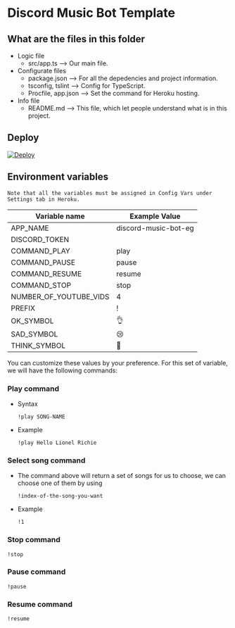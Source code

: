 # Discord Music Bot Template

## What are the files in this folder
- Logic file
    - src/app.ts ⟶ Our main file.
- Configurate files
    - package.json ⟶ For all the depedencies and project information.
    - tsconfig, tslint ⟶ Config for TypeScript.
    - Procfile, app.json ⟶ Set the command for Heroku hosting.
- Info file
    - README<span>.</span>md ⟶ This file, which let people understand what is in this project.

## Deploy
[![Deploy](https://www.herokucdn.com/deploy/button.svg)](https://heroku.com/deploy?template=https://github.com/ketphan02/MessMessBotBot/tree/master/src/template/discord/music/customizable-discord-bot)

## Environment variables
    Note that all the variables must be assigned in Config Vars under Settings tab in Heroku.
| Variable name | Example Value |
| ------------- | ------------- |
| APP_NAME | discord-music-bot-eg |
| DISCORD_TOKEN |  |
| COMMAND_PLAY | play |
| COMMAND_PAUSE | pause |
| COMMAND_RESUME | resume |
| COMMAND_STOP | stop |
| NUMBER_OF_YOUTUBE_VIDS | 4 |
| PREFIX | ! |
| OK_SYMBOL | 👌 |
| SAD_SYMBOL | 😢 |
| THINK_SYMBOL | 🤔 |

You can customize these values by your preference. For this set of variable, we will have the following commands:
### Play command
- Syntax
    ```
    !play SONG-NAME
    ```
- Example
    ```
    !play Hello Lionel Richie
    ```
### Select song command
- The command above will return a set of songs for us to choose, we can choose one of them by using
    ```
    !index-of-the-song-you-want
    ```
- Example
    ```
    !1
    ```
### Stop command
```
!stop
```
### Pause command
```
!pause
```
### Resume command
```
!resume
```
